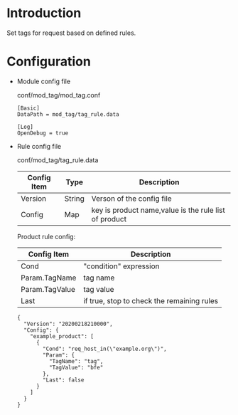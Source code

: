# Introduction 

Set tags for request based on defined rules.

# Configuration

- Module config file

  conf/mod_tag/mod_tag.conf

  ```
  [Basic]
  DataPath = mod_tag/tag_rule.data

  [Log]
  OpenDebug = true
  ```

- Rule config file

  conf/mod_tag/tag_rule.data

  | Config Item | Type   | Description                                             |
  | ----------- | ------ | ------------------------------------------------------- |
  | Version     | String | Verson of the config file                                   |
  | Config    | Map    | key is product name,value is the rule list of product   |
  
  Product rule config:

  | Config Item    | Description                                |
  | -------------- | ------------------------------------------ |
  | Cond           | "condition" expression                     |
  | Param.TagName  | tag name                                   |
  | Param.TagValue | tag value                                  |
  | Last           | if true, stop to check the remaining rules |

  ```
  {
    "Version": "20200218210000",
    "Config": {
      "example_product": [
        {
          "Cond": "req_host_in(\"example.org\")",
          "Param": {
            "TagName": "tag",
            "TagValue": "bfe"
          },
          "Last": false
        }
      ]
    }
  }
  ```

  

